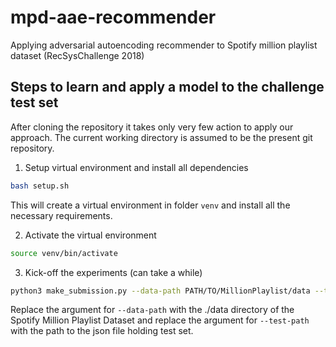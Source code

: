 # mpd-aae-recommender
Applying adversarial autoencoding recommender to Spotify million playlist dataset (RecSysChallenge 2018)

## Steps to learn and apply a model to the challenge test set

After cloning the repository it takes only very few action to apply our approach.
The current working directory is assumed to be the present git repository.

1. Setup virtual environment and install all dependencies

```sh
bash setup.sh
```

This will create a virtual environment in folder `venv` and install all the necessary requirements.


2. Activate the virtual environment

```sh
source venv/bin/activate
```

3. Kick-off the experiments (can take a while)

```sh
python3 make_submission.py --data-path PATH/TO/MillionPlaylist/data --test-path PATH/TO/MillionPlaylist/test_set.json
```

Replace the argument for `--data-path` with the ./data directory of the Spotify Million Playlist Dataset and
replace the argument for `--test-path` with the path to the json file holding test set.
